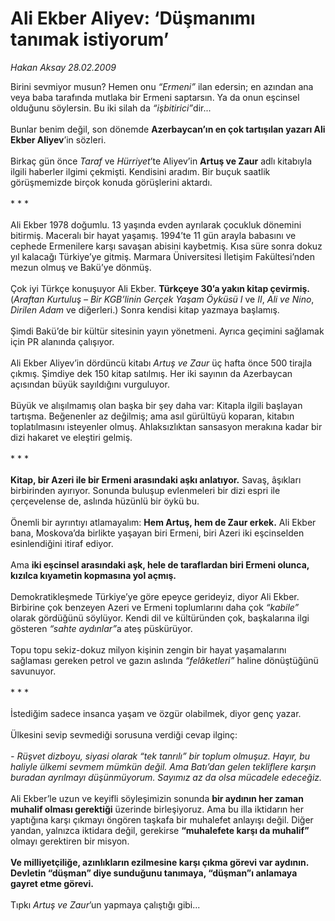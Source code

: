 # Ali Ekber Aliyev: ‘Düşmanımı tanımak istiyorum’

*Hakan Aksay 28.02.2009*

<div class="taraf_structure_2col_1zq">
<div class="margen_n">



 <p>Birini sevmiyor musun? Hemen onu <i>“Ermeni”</i> ilan edersin; en azından ana veya baba tarafında mutlaka bir Ermeni saptarsın. Ya da onun eşcinsel olduğunu söylersin. Bu iki silah da <i>“işbitirici”</i>dir... <br/><br/>Bunlar benim değil, son dönemde <b>Azerbaycan’ın en çok tartışılan yazarı Ali Ekber Aliyev</b>’in sözleri. <br/><br/>Birkaç gün önce <i>Taraf</i> ve<i> Hürriyet</i>’te Aliyev’in <b>Artuş ve Zaur</b> adlı kitabıyla ilgili haberler ilgimi çekmişti. Kendisini aradım. Bir buçuk saatlik görüşmemizde birçok konuda görüşlerini aktardı. <br/><br/>* * * <br/><br/>Ali Ekber 1978 doğumlu. 13 yaşında evden ayrılarak çocukluk dönemini bitirmiş. Maceralı bir hayat yaşamış. 1994’te 11 gün arayla babasını ve cephede Ermenilere karşı savaşan abisini kaybetmiş. Kısa süre sonra dokuz yıl kalacağı Türkiye’ye gitmiş. Marmara Üniversitesi İletişim Fakültesi’nden mezun olmuş ve Bakü’ye dönmüş. <br/><br/>Çok iyi Türkçe konuşuyor Ali Ekber. <b>Türkçeye 30’a yakın kitap çevirmiş.</b> (<i>Araftan Kurtuluş – Bir KGB’linin Gerçek Yaşam Öyküsü I </i>ve<i> II</i>, <i>Ali ve Nino</i>,<i> Dirilen Adam</i> ve diğerleri.) Sonra kendisi kitap yazmaya başlamış. <br/><br/>Şimdi Bakü’de bir kültür sitesinin yayın yönetmeni. Ayrıca geçimini sağlamak için PR alanında çalışıyor. <br/><br/>Ali Ekber Aliyev’in dördüncü kitabı <i>Artuş ve Zaur</i> üç hafta önce 500 tirajla çıkmış. Şimdiye dek 150 kitap satılmış. Her iki sayının da Azerbaycan açısından büyük sayıldığını vurguluyor. <br/><br/>Büyük ve alışılmamış olan başka bir şey daha var: Kitapla ilgili başlayan tartışma. Beğenenler az değilmiş; ama asıl gürültüyü koparan, kitabın toplatılmasını isteyenler olmuş. Ahlaksızlıktan sansasyon merakına kadar bir dizi hakaret ve eleştiri gelmiş. <br/><br/>* * *<b> <br/><br/>Kitap, bir Azeri ile bir Ermeni arasındaki aşkı anlatıyor.</b> Savaş, âşıkları birbirinden ayırıyor. Sonunda buluşup evlenmeleri bir dizi espri ile çerçevelense de, aslında hüzünlü bir öykü bu. <br/><br/>Önemli bir ayrıntıyı atlamayalım: <b>Hem Artuş, hem de Zaur erkek.</b> Ali Ekber bana, Moskova’da birlikte yaşayan biri Ermeni, biri Azeri iki eşcinselden esinlendiğini itiraf ediyor. <br/><br/>Ama <b>iki eşcinsel arasındaki aşk, hele de taraflardan biri Ermeni olunca, kızılca kıyametin kopmasına yol açmış.</b> <br/><br/>Demokratikleşmede Türkiye’ye göre epeyce gerideyiz, diyor Ali Ekber. Birbirine çok benzeyen Azeri ve Ermeni toplumlarını daha çok <i>“kabile”</i> olarak gördüğünü söylüyor. Kendi dil ve kültüründen çok, başkalarına ilgi gösteren <i>“sahte aydınlar”</i>a ateş püskürüyor. <br/><br/>Topu topu sekiz-dokuz milyon kişinin zengin bir hayat yaşamalarını sağlaması gereken petrol ve gazın aslında <i>“felâketleri” </i>haline dönüştüğünü savunuyor. <br/><br/>* * * <br/><br/>İstediğim sadece insanca yaşam ve özgür olabilmek, diyor genç yazar. <br/><br/>Ülkesini sevip sevmediği sorusuna verdiği cevap ilginç:<i> <br/><br/>- Rüşvet dizboyu, siyasi olarak “tek tanrılı” bir toplum olmuşuz. Hayır, bu haliyle ülkemi sevmem mümkün değil. Ama Batı’dan gelen tekliflere karşın buradan ayrılmayı düşünmüyorum. Sayımız az da olsa mücadele edeceğiz.</i> <br/><br/>Ali Ekber’le uzun ve keyifli söyleşimizin sonunda <b>bir aydının her zaman muhalif olması gerektiği</b> üzerinde birleşiyoruz. Ama bu illa iktidarın her yaptığına karşı çıkmayı öngören taşkafa bir muhalefet anlayışı değil. Diğer yandan, yalnızca iktidara değil, gerekirse <b>“muhalefete karşı da muhalif”</b> olmayı gerektiren bir misyon.<b> <br/><br/>Ve milliyetçiliğe, azınlıkların ezilmesine karşı çıkma görevi var aydının. Devletin “düşman” diye sunduğunu tanımaya, “düşman”ı anlamaya gayret etme görevi.</b> <br/><br/>Tıpkı <i>Artuş ve Zaur</i>’un yapmaya çalıştığı gibi...</p>

<br/>


<div id="taraf_not">
</div>

</div>


</div>
